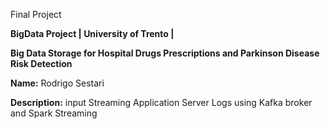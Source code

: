 Final Project

**BigData Project | University of Trento |**

**Big Data Storage for Hospital Drugs Prescriptions and Parkinson Disease Risk Detection**

**Name:** Rodrigo Sestari

**Description:**
input Streaming Application Server Logs using Kafka broker and Spark Streaming

